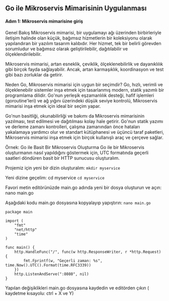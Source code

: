 ## Go ile Mikroservis Mimarisinin Uygulanması

#### Adım 1: Mikroservis mimarisine giriş
Genel Bakış
Mikroservis mimarisi, bir uygulamayı ağı üzerinden birbirleriyle iletişim halinde olan küçük, bağımsız hizmetlerin bir koleksiyonu olarak yapılandıran bir yazılım tasarım kalıbıdır. Her hizmet, tek bir belirli görevden sorumludur ve bağımsız olarak geliştirilebilir, dağıtılabilir ve ölçeklendirilebilir.

Mikroservis mimarisi, artan esneklik, çeviklik, ölçeklenebilirlik ve dayanıklılık gibi birçok fayda sağlayabilir. Ancak, artan karmaşıklık, koordinasyon ve test gibi bazı zorluklar da getirir.

Neden Go, Mikroservis mimarisi için uygun bir seçimdir?
Go, hızlı, verimli ve ölçeklenebilir sistemler inşa etmek için tasarlanmış modern, statik yazımlı bir programlama dilidir. Go'nun yerleşik eşzamanlılık desteği, hafif işlemleri (goroutine'leri) ve ağ yığını üzerindeki düşük seviye kontrolü, Mikroservis mimarisi inşa etmek için ideal bir seçim yapar.

Go'nun basitliği, okunabilirliği ve bakımı da Mikroservis mimarisinin yazılması, test edilmesi ve dağıtılması kolay hale getirir. Go'nun statik yazımı ve derleme zamanı kontrolleri, çalışma zamanından önce hataları yakalamaya yardımcı olur ve standart kütüphanesi ve üçüncü taraf paketleri, Mikroservis mimarisi inşa etmek için birçok kullanışlı araç ve çerçeve sağlar.

Örnek: Go ile Basit Bir Mikroservis Oluşturma
Go ile bir Mikroservis oluşturmanın nasıl yapıldığını göstermek için, UTC formatında geçerli saatleri döndüren basit bir HTTP sunucusu oluşturalım.

Projemiz için yeni bir dizin oluşturalım: `mkdir myservice`

Yeni dizine geçelim: cd myservice `cd myservice`

Favori metin editörünüzde main.go adında yeni bir dosya oluşturun ve açın: nano main.go

Aşağıdaki kodu main.go dosyasına kopyalayıp yapıştırın:  `nano main.go`

```
package main

import (
    "fmt"
    "net/http"
    "time"
)

func main() {
    http.HandleFunc("/", func(w http.ResponseWriter, r *http.Request) {
        fmt.Fprintf(w, "Geçerli zaman: %s", time.Now().UTC().Format(time.RFC3339))
    })
    http.ListenAndServe(":8080", nil)
}
```
Yapılan değişiklikleri main.go dosyasına kaydedin ve editörden çıkın ( kaydetme kısayolu: ctrl + X ve Y)